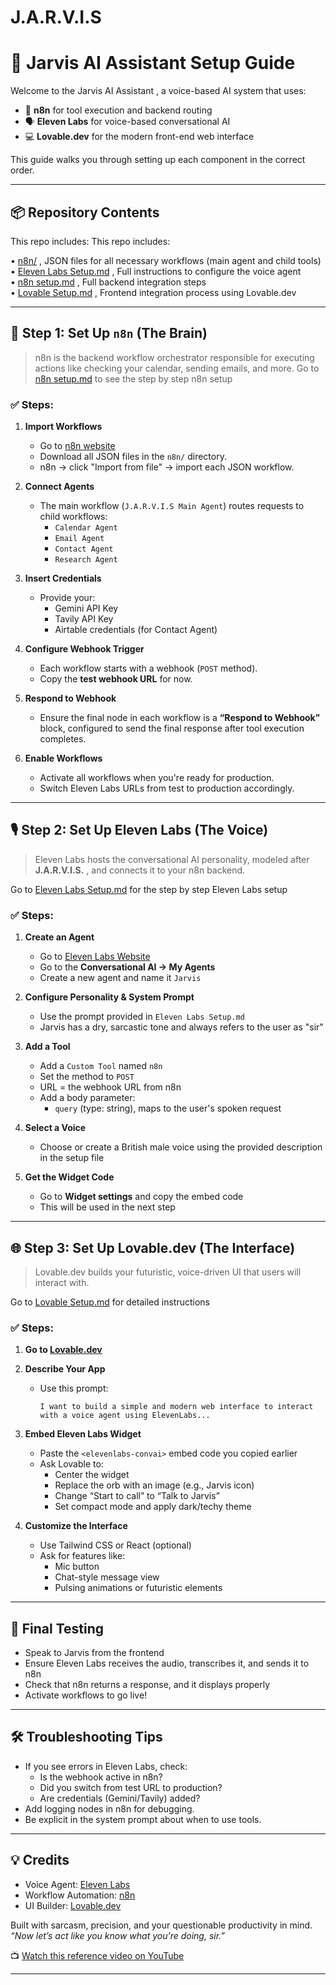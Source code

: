 # J.A.R.V.I.S
# 🧠 Jarvis AI Assistant Setup Guide

Welcome to the Jarvis AI Assistant , a voice-based AI system that uses:

- 🤖 **n8n** for tool execution and backend routing  
- 🗣️ **Eleven Labs** for voice-based conversational AI  
- 💻 **Lovable.dev** for the modern front-end web interface

This guide walks you through setting up each component in the correct order.

---

## 📦 Repository Contents

This repo includes:
This repo includes:

• [n8n/](n8n/) , JSON files for all necessary workflows (main agent and child tools)  
• [Eleven Labs Setup.md](Eleven%20Labs%20Setup.md) , Full instructions to configure the voice agent  
• [n8n setup.md](n8n%20setup.md) , Full backend integration steps  
• [Lovable Setup.md](Lovable%20Setup.md) , Frontend integration process using Lovable.dev  

---

## 🚀 Step 1: Set Up `n8n` (The Brain)

> n8n is the backend workflow orchestrator responsible for executing actions like checking your calendar, sending emails, and more.
Go to [n8n setup.md](n8n%20setup.md) to see the step by step n8n setup

### ✅ Steps:

1. **Import Workflows**
   - Go to [n8n website](https://n8n.io/)
   - Download all JSON files in the `n8n/` directory.
   - n8n → click "Import from file" → import each JSON workflow.

3. **Connect Agents**
   - The main workflow (`J.A.R.V.I.S Main Agent`) routes requests to child workflows:
     - `Calendar Agent`
     - `Email Agent`
     - `Contact Agent`
     - `Research Agent`
     

4. **Insert Credentials**
   - Provide your:
     - Gemini API Key
     - Tavily API Key
     - Airtable credentials (for Contact Agent)

5. **Configure Webhook Trigger**
   - Each workflow starts with a webhook (`POST` method).
   - Copy the **test webhook URL** for now.

6. **Respond to Webhook**
   - Ensure the final node in each workflow is a **“Respond to Webhook”** block, configured to send the final response after tool execution completes.

7. **Enable Workflows**
   - Activate all workflows when you're ready for production.
   - Switch Eleven Labs URLs from test to production accordingly.

---

## 🎙️ Step 2: Set Up Eleven Labs (The Voice)

> Eleven Labs hosts the conversational AI personality, modeled after **J.A.R.V.I.S.** , and connects it to your n8n backend.

Go to [Eleven Labs Setup.md](Eleven%20Labs%20Setup.md) for the step by step Eleven Labs setup

### ✅ Steps:

1. **Create an Agent**
   - Go to [Eleven Labs Website](http://elevenlabs.io/) 
   - Go to the **Conversational AI → My Agents**
   - Create a new agent and name it `Jarvis`

2. **Configure Personality & System Prompt**
   - Use the prompt provided in `Eleven Labs Setup.md`  
   - Jarvis has a dry, sarcastic tone and always refers to the user as "sir"

3. **Add a Tool**
   - Add a `Custom Tool` named `n8n`
   - Set the method to `POST`
   - URL = the webhook URL from n8n
   - Add a body parameter:
     - `query` (type: string), maps to the user's spoken request

4. **Select a Voice**
   - Choose or create a British male voice using the provided description in the setup file

5. **Get the Widget Code**
   - Go to **Widget settings** and copy the embed code
   - This will be used in the next step

---

## 🌐 Step 3: Set Up Lovable.dev (The Interface)

> Lovable.dev builds your futuristic, voice-driven UI that users will interact with.

Go to [Lovable Setup.md](Lovable%20Setup.md) for detailed instructions

### ✅ Steps:

1. **Go to [Lovable.dev](https://lovable.dev)**  
2. **Describe Your App**
   - Use this prompt:
     ```
     I want to build a simple and modern web interface to interact with a voice agent using ElevenLabs...
     ```

3. **Embed Eleven Labs Widget**
   - Paste the `<elevenlabs-convai>` embed code you copied earlier
   - Ask Lovable to:
     - Center the widget
     - Replace the orb with an image (e.g., Jarvis icon)
     - Change “Start to call” to “Talk to Jarvis”
     - Set compact mode and apply dark/techy theme

4. **Customize the Interface**
   - Use Tailwind CSS or React (optional)
   - Ask for features like:
     - Mic button
     - Chat-style message view
     - Pulsing animations or futuristic elements

---

## 🧪 Final Testing

- Speak to Jarvis from the frontend
- Ensure Eleven Labs receives the audio, transcribes it, and sends it to n8n
- Check that n8n returns a response, and it displays properly
- Activate workflows to go live!

---

## 🛠 Troubleshooting Tips

- If you see errors in Eleven Labs, check:
  - Is the webhook active in n8n?
  - Did you switch from test URL to production?
  - Are credentials (Gemini/Tavily) added?
- Add logging nodes in n8n for debugging.
- Be explicit in the system prompt about when to use tools.

---

## 💡 Credits

- Voice Agent: [Eleven Labs](https://elevenlabs.io)
- Workflow Automation: [n8n](https://n8n.io)
- UI Builder: [Lovable.dev](https://lovable.dev)

Built with sarcasm, precision, and your questionable productivity in mind.  
_“Now let’s act like you know what you're doing, sir.”_

📺 [Watch this reference video on YouTube](https://www.youtube.com/watch?v=KUvSzvFeZls&t=473s)

---
